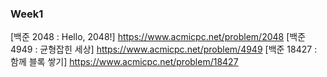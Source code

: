 ### Week1


[백준 2048 : Hello, 2048!]  <https://www.acmicpc.net/problem/2048>
[백준 4949 : 균형잡힌 세상]  <https://www.acmicpc.net/problem/4949>
[백준 18427 : 함께 블록 쌓기]  <https://www.acmicpc.net/problem/18427>
